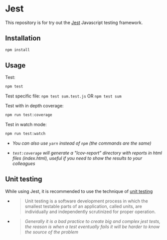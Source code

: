 # Jest

This repository is for try out the [Jest](https://jestjs.io/) Javascript testing framework.

## Installation

```bash
npm install
```

## Usage

Test:

```bash
npm test
```

Test specific file: `npm test sum.test.js` OR `npm test sum`

Test with in depth coverage:

```bash
npm run test:coverage
```

Test in watch mode:

```bash
npm run test:watch
```

- _You can also use `yarn` instead of `npm` (the commands are the same)_

- _`test:coverage` will generate a "lcov-report" directory with reports in html files (index.html), useful if you need to show the results to your colleagues_

## Unit testing

While using Jest, it is recommended to use the technique of [unit testing](https://en.wikipedia.org/wiki/Unit_testing)

- > Unit testing is a software development process in which the smallest testable parts of an application, called units, are individually and independently scrutinized for proper operation.

- > _Generally it is a bad practice to create big and complex jest tests, the reason is when a test eventually fails it will be harder to know the source of the problem_

